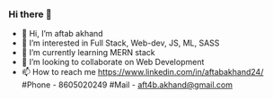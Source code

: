 ### Hi there 👋

- 👋 Hi, I’m aftab akhand
- 👀 I’m interested in Full Stack, Web-dev, JS, ML, SASS
- 🌱 I’m currently learning MERN stack 
- 💞️ I’m looking to collaborate on Web Development
- 📫 How to reach me https://www.linkedin.com/in/aftabakhand24/ #Phone - 8605020249 #Mail - aft4b.akhand@gmail.com
